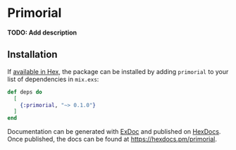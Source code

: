 # Primorial

**TODO: Add description**

## Installation

If [available in Hex](https://hex.pm/docs/publish), the package can be installed
by adding `primorial` to your list of dependencies in `mix.exs`:

```elixir
def deps do
  [
    {:primorial, "~> 0.1.0"}
  ]
end
```

Documentation can be generated with [ExDoc](https://github.com/elixir-lang/ex_doc)
and published on [HexDocs](https://hexdocs.pm). Once published, the docs can
be found at <https://hexdocs.pm/primorial>.

